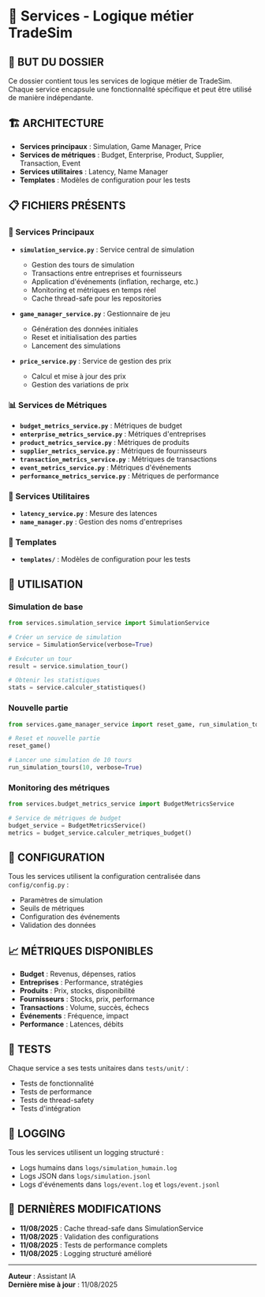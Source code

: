 # 📁 Services - Logique métier TradeSim

## 🎯 **BUT DU DOSSIER**
Ce dossier contient tous les services de logique métier de TradeSim. Chaque service encapsule une fonctionnalité spécifique et peut être utilisé de manière indépendante.

## 🏗️ **ARCHITECTURE**
- **Services principaux** : Simulation, Game Manager, Price
- **Services de métriques** : Budget, Enterprise, Product, Supplier, Transaction, Event
- **Services utilitaires** : Latency, Name Manager
- **Templates** : Modèles de configuration pour les tests

## 📋 **FICHIERS PRÉSENTS**

### **🔄 Services Principaux**
- **`simulation_service.py`** : Service central de simulation
  - Gestion des tours de simulation
  - Transactions entre entreprises et fournisseurs
  - Application d'événements (inflation, recharge, etc.)
  - Monitoring et métriques en temps réel
  - Cache thread-safe pour les repositories

- **`game_manager_service.py`** : Gestionnaire de jeu
  - Génération des données initiales
  - Reset et initialisation des parties
  - Lancement des simulations

- **`price_service.py`** : Service de gestion des prix
  - Calcul et mise à jour des prix
  - Gestion des variations de prix

### **📊 Services de Métriques**
- **`budget_metrics_service.py`** : Métriques de budget
- **`enterprise_metrics_service.py`** : Métriques d'entreprises
- **`product_metrics_service.py`** : Métriques de produits
- **`supplier_metrics_service.py`** : Métriques de fournisseurs
- **`transaction_metrics_service.py`** : Métriques de transactions
- **`event_metrics_service.py`** : Métriques d'événements
- **`performance_metrics_service.py`** : Métriques de performance

### **🔧 Services Utilitaires**
- **`latency_service.py`** : Mesure des latences
- **`name_manager.py`** : Gestion des noms d'entreprises

### **📁 Templates**
- **`templates/`** : Modèles de configuration pour les tests

## 🚀 **UTILISATION**

### **Simulation de base**
```python
from services.simulation_service import SimulationService

# Créer un service de simulation
service = SimulationService(verbose=True)

# Exécuter un tour
result = service.simulation_tour()

# Obtenir les statistiques
stats = service.calculer_statistiques()
```

### **Nouvelle partie**
```python
from services.game_manager_service import reset_game, run_simulation_tours

# Reset et nouvelle partie
reset_game()

# Lancer une simulation de 10 tours
run_simulation_tours(10, verbose=True)
```

### **Monitoring des métriques**
```python
from services.budget_metrics_service import BudgetMetricsService

# Service de métriques de budget
budget_service = BudgetMetricsService()
metrics = budget_service.calculer_metriques_budget()
```

## 🔧 **CONFIGURATION**
Tous les services utilisent la configuration centralisée dans `config/config.py` :
- Paramètres de simulation
- Seuils de métriques
- Configuration des événements
- Validation des données

## 📈 **MÉTRIQUES DISPONIBLES**
- **Budget** : Revenus, dépenses, ratios
- **Entreprises** : Performance, stratégies
- **Produits** : Prix, stocks, disponibilité
- **Fournisseurs** : Stocks, prix, performance
- **Transactions** : Volume, succès, échecs
- **Événements** : Fréquence, impact
- **Performance** : Latences, débits

## 🧪 **TESTS**
Chaque service a ses tests unitaires dans `tests/unit/` :
- Tests de fonctionnalité
- Tests de performance
- Tests de thread-safety
- Tests d'intégration

## 📝 **LOGGING**
Tous les services utilisent un logging structuré :
- Logs humains dans `logs/simulation_humain.log`
- Logs JSON dans `logs/simulation.jsonl`
- Logs d'événements dans `logs/event.log` et `logs/event.jsonl`

## 🔄 **DERNIÈRES MODIFICATIONS**
- **11/08/2025** : Cache thread-safe dans SimulationService
- **11/08/2025** : Validation des configurations
- **11/08/2025** : Tests de performance complets
- **11/08/2025** : Logging structuré amélioré

---
**Auteur** : Assistant IA  
**Dernière mise à jour** : 11/08/2025 